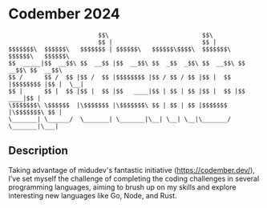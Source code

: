 # Codember 2024

                             $$\                          $$\                           
                             $$ |                         $$ |                          
    $$$$$$$\  $$$$$$\   $$$$$$$ | $$$$$$\   $$$$$$\$$$$\  $$$$$$$\   $$$$$$\   $$$$$$\  
    $$  _____|$$  __$$\ $$  __$$ |$$  __$$\ $$  _$$  _$$\ $$  __$$\ $$  __$$\ $$  __$$\ 
    $$ /      $$ /  $$ |$$ /  $$ |$$$$$$$$ |$$ / $$ / $$ |$$ |  $$ |$$$$$$$$ |$$ |  \__|
    $$ |      $$ |  $$ |$$ |  $$ |$$   ____|$$ | $$ | $$ |$$ |  $$ |$$   ____|$$ |      
    \$$$$$$$\ \$$$$$$  |\$$$$$$$ |\$$$$$$$\ $$ | $$ | $$ |$$$$$$$  |\$$$$$$$\ $$ |      
    \_______| \______/  \_______| \_______|\__| \__| \__|\_______/  \_______|\___|

## Description

Taking advantage of midudev's fantastic initiative (https://codember.dev/), I’ve set myself the challenge of completing the coding challenges in several programming languages, aiming to brush up on my skills and explore interesting new languages like Go, Node, and Rust.
